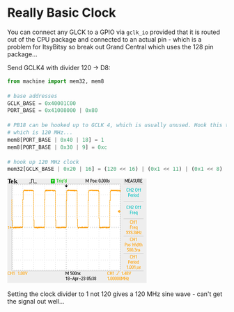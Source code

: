 # Really Basic Clock

You can connect any GLCK to a GPIO via `gclk_io` provided that it is routed out of the CPU package and connected to an actual pin - which is a problem for ItsyBitsy so break out Grand Central which uses the 128 pin package...

Send GCLK4 with divider 120 -> D8:

```python
from machine import mem32, mem8

# base addresses
GCLK_BASE = 0x40001C00
PORT_BASE = 0x41008000 | 0x80

# PB18 can be hooked up to GCLK 4, which is usually unused. Hook this to SRC7
# which is 120 MHz...
mem8[PORT_BASE | 0x40 | 18] = 1
mem8[PORT_BASE | 0x30 | 9] = 0xc

# hook up 120 MHz clock
mem32[GCLK_BASE | 0x20 | 16] = (120 << 16) | (0x1 << 11) | (0x1 << 8) | 0x7
```

![Trace](./F0017TEK.png)

Setting the clock divider to 1 not 120 gives a 120 MHz sine wave - can't get the signal out well...
